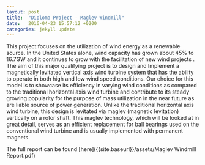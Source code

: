 ```yaml
---
layout: post
title:  "Diploma Project - Maglev Windmill"
date:   2016-04-23 15:57:12 +0200
categories: jekyll update
---
```

This project focuses on the utilization of wind energy as a renewable
source. In the United States alone, wind capacity has grown about 45% to
16.7GW and it continues to grow with the facilitation of new wind projects .
The aim of this major qualifying project is to design and Implement a
magnetically levitated vertical axis wind turbine system that has the ability
to operate in both high and low wind speed conditions. Our choice for this
model is to showcase its efficiency in varying wind conditions as
compared to the traditional horizontal axis wind turbine and contribute
to its steady growing popularity for the purpose of mass utilization in the
near future as are liable source of power generation. Unlike the traditional
horizontal axis wind turbine, this design is levitated via maglev
(magnetic levitation) vertically on a rotor shaft. This maglev
technology, which will be looked at in great detail, serves as an
efficient replacement for ball bearings used on the conventional wind
turbine and is usually implemented with permanent magnets.

The full report can be found [here]({{site.baseurl}}/assets/Maglev Windmill Report.pdf)

[jekyll-docs]: https://jekyllrb.com/docs/home
[jekyll-gh]:   https://github.com/jekyll/jekyll
[jekyll-talk]: https://talk.jekyllrb.com/
